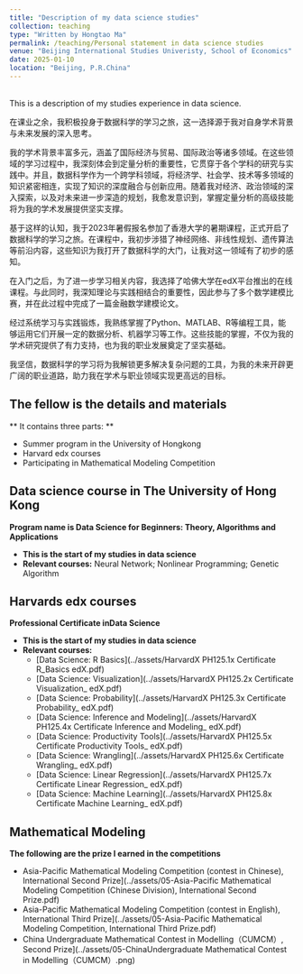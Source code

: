 ```yaml
---
title: "Description of my data science studies"
collection: teaching
type: "Written by Hongtao Ma"
permalink: /teaching/Personal statement in data science studies
venue: "Beijing International Studies Univeristy, School of Economics"
date: 2025-01-10
location: "Beijing, P.R.China"
---
```

<br/>
This is a description of my studies experience in data science. 


在课业之余，我积极投身于数据科学的学习之旅，这一选择源于我对自身学术背景与未来发展的深入思考。

我的学术背景丰富多元，涵盖了国际经济与贸易、国际政治等诸多领域。在这些领域的学习过程中，我深刻体会到定量分析的重要性，它贯穿于各个学科的研究与实践中。并且，数据科学作为一个跨学科领域，将经济学、社会学、技术等多领域的知识紧密相连，实现了知识的深度融合与创新应用。随着我对经济、政治领域的深入探索，以及对未来进一步深造的规划，我愈发意识到，掌握定量分析的高级技能将为我的学术发展提供坚实支撑。

基于这样的认知，我于2023年暑假报名参加了香港大学的暑期课程，正式开启了数据科学的学习之旅。在课程中，我初步涉猎了神经网络、非线性规划、遗传算法等前沿内容，这些知识为我打开了数据科学的大门，让我对这一领域有了初步的感知。

在入门之后，为了进一步学习相关内容，我选择了哈佛大学在edX平台推出的在线课程。与此同时，我深知理论与实践相结合的重要性，因此参与了多个数学建模比赛，并在此过程中完成了一篇金融数学建模论文。

经过系统学习与实践锻炼，我熟练掌握了Python、MATLAB、R等编程工具，能够运用它们开展一定的数据分析、机器学习等工作。这些技能的掌握，不仅为我的学术研究提供了有力支持，也为我的职业发展奠定了坚实基础。

我坚信，数据科学的学习将为我解锁更多解决复杂问题的工具，为我的未来开辟更广阔的职业道路，助力我在学术与职业领域实现更高远的目标。

## The fellow is the details and materials

** It contains three parts: **
- Summer program in the University of Hongkong
- Harvard edx courses
- Participating in Mathematical Modeling Competition


## Data science course in The University of Hong Kong
  **Program name is Data Science for Beginners: Theory, Algorithms and Applications**  
  - __This is the start of my studies in data science__
  - __Relevant courses:__ Neural Network; Nonlinear Programming; Genetic Algorithm


## Harvards edx courses
  **Professional Certificate inData Science**  
- __This is the start of my studies in data science__
- __Relevant courses:__
    - [Data Science: R Basics](../assets/HarvardX PH125.1x Certificate R_Basics edX.pdf)
    - [Data Science: Visualization](../assets/HarvardX PH125.2x Certificate Visualization_ edX.pdf)
    - [Data Science: Probability](../assets/HarvardX PH125.3x Certificate Probability_ edX.pdf)
    - [Data Science: Inference and Modeling](../assets/HarvardX PH125.4x Certificate Inference and Modeling_ edX.pdf)
    - [Data Science: Productivity Tools](../assets/HarvardX PH125.5x Certificate Productivity Tools_ edX.pdf)
    - [Data Science: Wrangling](../assets/HarvardX PH125.6x Certificate Wrangling_ edX.pdf)
    - [Data Science: Linear Regression](../assets/HarvardX PH125.7x Certificate Linear Regression_ edX.pdf)
    - [Data Science: Machine Learning](../assets/HarvardX PH125.8x Certificate Machine Learning_ edX.pdf)


## Mathematical Modeling
  **The following are the prize I earned in the competitions**  
  - Asia-Pacific Mathematical Modeling Competition (contest in Chinese), International Second Prize](../assets/05-Asia-Pacific Mathematical Modeling Competition (Chinese Division), International Second Prize.pdf)
  - Asia-Pacific Mathematical Modeling Competition (contest in English), International Third Prize](../assets/05-Asia-Pacific Mathematical Modeling Competition, International Third Prize.pdf)
  - China Undergraduate Mathematical Contest in Modelling（CUMCM）, Second Prize](../assets/05-ChinaUndergraduate Mathematical Contest in Modelling（CUMCM）.png)

